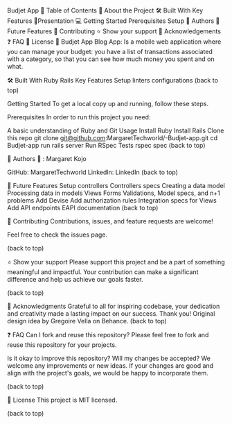 Budjet App
📗 Table of Contents
📖 About the Project
🛠 Built With
Key Features
🎥Presentation
💻 Getting Started
Prerequisites
Setup
👥 Authors
🔭 Future Features
🤝 Contributing
⭐️ Show your support
🙏 Acknowledgements
❓ FAQ
📝 License
📖 Budjet App
Blog App: Is a mobile web application where you can manage your budget: you have a list of transactions associated with a category, so that you can see how much money you spent and on what.

🛠 Built With
Ruby
Rails
Key Features
 Setup linters configurations
(back to top)

Getting Started
To get a local copy up and running, follow these steps.

Prerequisites
In order to run this project you need:

A basic understanding of Ruby and Git
Usage
Install Ruby
Install Rails
Clone this repo
git clone git@github.com:MargaretTechworld/-Budjet-app.git
cd Budjet-app
run
rails server
Run RSpec Tests
 rspec spec
(back to top)

👥 Authors
👤 : Margaret Kojo

GitHub: MargaretTechworld
LinkedIn: LinkedIn
(back to top)

🔭 Future Features
 Setup controllers
 Controllers specs
 Creating a data model
 Processing data in models
 Views
 Forms
 Validations, Model specs, and n+1 problems
 Add Devise
 Add authorization rules
 Integration specs for Views
 Add API endpoints
 EAPI documentation
(back to top)

🤝 Contributing
Contributions, issues, and feature requests are welcome!

Feel free to check the issues page.

(back to top)

⭐️ Show your support
Please support this project and be a part of something meaningful and impactful. Your contribution can make a significant difference and help us achieve our goals faster.

(back to top)

🙏 Acknowledgments
Grateful to all for inspiring codebase, your dedication and creativity made a lasting impact on our success. Thank you!
Original design idea by Gregoire Vella on Behance.
(back to top)

❓ FAQ
Can I fork and reuse this repository?
Please feel free to fork and reuse this repository for your projects.

Is it okay to improve this repository? Will my changes be accepted?
We welcome any improvements or new ideas. If your changes are good and align with the project's goals, we would be happy to incorporate them.

(back to top)

📝 License
This project is MIT licensed.

(back to top)
